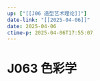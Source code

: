 ```yaml
---
up: ["[[J06 造型艺术理论]]"]
date-link: "[[2025-04-06]]"
date: 2025-04-06
ctime-p: 2025-04-06T17:55:07
---
```


# J063 色彩学
